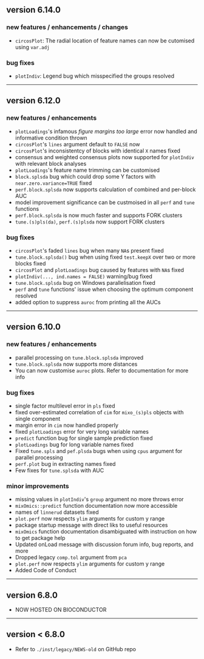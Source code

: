 ## version 6.14.0

### new features / enhancements / changes

* `circosPlot`: The radial location of feature names can now be cutomised using `var.adj`

### bug fixes

* `plotIndiv`: Legend bug which misspecified the groups resolved

-------------------------------------------------------------------------------
## version 6.12.0

### new features / enhancements

* `plotLoadings`'s infamous *figure margins too large* error now handled and informative condition thrown
* `circosPlot`'s `lines` argument default to `FALSE` now
* `circosPlot`'s inconsistentcy of blocks with identical `X` names fixed
*  consensus and weighted consensus plots now supported for `plotIndiv` with relevant block analyses
* `plotLoadings`'s feature name trimming can be customised
* `block.splsda` bug which could drop some Y factors with `near.zero.variance=TRUE` fixed
* `perf.block.splsda` now supports calculation of combined and per-block AUC
* model improvement significance can be custmoised in all `perf` and `tune` functions
* `perf.block.splsda` is now much faster and supports FORK clusters
* `tune.(s)pls(da)`, `perf.(s)plsda` now support FORK clusters

### bug fixes

* `circosPlot`'s faded `lines` bug when many `NA`s present fixed
* `tune.block.splsda()` bug when using fixed `test.keepX` over two or more blocks fixed
* `circosPlot` and `plotLoadings` bug caused by features with `NA`s fixed
* `plotIndiv(..., ind.names = FALSE)` warning/bug fixed
* `tune.block.splsda` bug on Windows parallelisation fixed
* `perf` and `tune` functions' issue  when choosing the optimum component resolved
* added option to suppress `auroc` from printing all the AUCs
-------------------------------------------------------------------------------
## version 6.10.0

### new features / enhancements

* parallel processing on `tune.block.splsda` improved
* `tune.block.splsda` now supports more distances
* You can now customise `auroc` plots. Refer to documentation for more info

### bug fixes

* single factor multilevel error in `pls` fixed
* fixed over-estimated correlation of `cim` for `mixo_(s)pls` objects with single component 
* margin error in `cim` now handled properly
* fixed `plotLoadings` error for very long variable names
* `predict` function bug for single sample prediction fixed
* `plotLoadings` bug for long variable names fixed
* Fixed `tune.spls` and `pef.plsda` bugs when using `cpus` argument for parallel 
processing
* `perf.plot` bug in extracting names fixed
* Few fixes for `tune.splsda` with AUC

### minor improvements

* missing values in `plotIndiv`'s `group` argument no more throws error
* `mixOmics::predict` function documentation now more accessible
* names of `linnerud` datasets fixed
* `plot.perf` now respects `ylim` arguments for custom y range
* package startup message with direct liks to useful resources
* `mixOmics` function documentation disambiguated with instruction on how to get
package help
* Updated onLoad message with discussion forum info, bug reports, and more
* Dropped legacy `comp.tol` argument from `pca`
* `plot.perf` now respects `ylim` arguments for custom y range
* Added Code of Conduct

-------------------------------------------------------------------------------
## version 6.8.0

* NOW HOSTED ON BIOCONDUCTOR

-------------------------------------------------------------------------------

## version < 6.8.0

* Refer to `./inst/legacy/NEWS-old` on GitHub repo